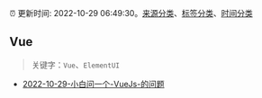:alarm_clock: 更新时间: 2022-10-29 06:49:30。[来源分类](../README.md)、[标签分类](../TAGS.md)、[时间分类](../TIMELINE.md)

## Vue


> 关键字：`Vue`、`ElementUI`



- [2022-10-29-小白问一个-VueJs-的问题](https://www.v2ex.com/t/890922) 